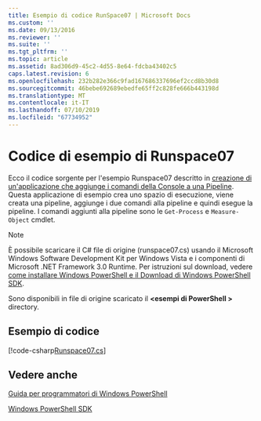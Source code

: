 ```yaml
---
title: Esempio di codice RunSpace07 | Microsoft Docs
ms.custom: ''
ms.date: 09/13/2016
ms.reviewer: ''
ms.suite: ''
ms.tgt_pltfrm: ''
ms.topic: article
ms.assetid: 8ad306d9-45c2-4d55-8e64-fdcba43402c5
caps.latest.revision: 6
ms.openlocfilehash: 232b282e366c9fad167686337696ef2ccd8b30d8
ms.sourcegitcommit: 46bebe692689ebedfe65ff2c828fe666b443198d
ms.translationtype: MT
ms.contentlocale: it-IT
ms.lasthandoff: 07/10/2019
ms.locfileid: "67734952"
---
```

# <a name="runspace07-code-sample"></a>Codice di esempio di Runspace07

Ecco il codice sorgente per l'esempio Runspace07 descritto in [creazione di un'applicazione che aggiunge i comandi della Console a una Pipeline](https://msdn.microsoft.com/en-us/01eb7808-e97b-4905-80be-9e2fa38c262e). Questa applicazione di esempio crea uno spazio di esecuzione, viene creata una pipeline, aggiunge i due comandi alla pipeline e quindi esegue la pipeline. I comandi aggiunti alla pipeline sono le `Get-Process` e `Measure-Object` cmdlet.

> [!NOTE]
> È possibile scaricare il C# file di origine (runspace07.cs) usando il Microsoft Windows Software Development Kit per Windows Vista e i componenti di Microsoft .NET Framework 3.0 Runtime. Per istruzioni sul download, vedere [come installare Windows PowerShell e il Download di Windows PowerShell SDK](/powershell/developer/installing-the-windows-powershell-sdk).
>
> Sono disponibili in file di origine scaricato il  **\<esempi di PowerShell >** directory.

## <a name="code-sample"></a>Esempio di codice

[!code-csharp[Runspace07.cs](../../powershell-sdk-samples/SDK-2.0/csharp/Runspace07/Runspace07.cs#L11-L108 "Runspace07.cs")]

## <a name="see-also"></a>Vedere anche

[Guida per programmatori di Windows PowerShell](./windows-powershell-programmer-s-guide.md)

[Windows PowerShell SDK](../windows-powershell-reference.md)